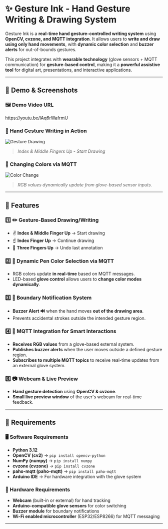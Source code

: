 # ✨ Gesture Ink - Hand Gesture Writing & Drawing System  

Gesture Ink is a **real-time hand gesture-controlled writing system** using **OpenCV, cvzone, and MQTT integration**. It allows users to **write and draw using only hand movements**, with **dynamic color selection** and **buzzer alerts** for out-of-bounds gestures.  

This project integrates with **wearable technology** (glove sensors + MQTT communication) for **gesture-based control**, making it a **powerful assistive tool** for digital art, presentations, and interactive applications.  

---

## 📸 Demo & Screenshots  

### 🖼️ Demo Video URL
https://youtu.be/lAq6rWafrmU

### 🎨 **Hand Gesture Writing in Action**  
![Gesture Drawing](images/drawing_mode.png)  
> *Index & Middle Fingers Up - Start Drawing*  

### 🎨 **Changing Colors via MQTT**  
![Color Change](images/color_change.png)  
> *RGB values dynamically update from glove-based sensor inputs.*  

---

## 🚀 Features  

### **1️⃣ ✏️ Gesture-Based Drawing/Writing**  
- ✌️ **Index & Middle Finger Up** → Start drawing  
- ☝️ **Index Finger Up** → Continue drawing  
- 🤟 **Three Fingers Up** → Undo last annotation  

### **2️⃣ 🌈 Dynamic Pen Color Selection via MQTT**  
- RGB colors update **in real-time** based on MQTT messages.  
- LED-based **glove control** allows users to **change color modes dynamically**.  

### **3️⃣ 🎯 Boundary Notification System**  
- **Buzzer Alert 🔊** when the hand moves **out of the drawing area**.  
- Prevents accidental strokes outside the intended gesture region.  

### **4️⃣ 📡 MQTT Integration for Smart Interactions**  
- **Receives RGB values** from a glove-based external system.  
- **Publishes buzzer alerts** when the user moves outside a defined gesture region.  
- **Subscribes to multiple MQTT topics** to receive real-time updates from an external glove system.  

### **5️⃣ 📷 Webcam & Live Preview**  
- **Hand gesture detection** using **OpenCV & cvzone**.  
- **Small live preview window** of the user's webcam for real-time feedback.  

---

## 📃 Requirements  

### **🖥️ Software Requirements**
- **Python 3.12**  
- **OpenCV (cv2)** → `pip install opencv-python`  
- **NumPy (numpy)** → `pip install numpy`  
- **cvzone (cvzone)** → `pip install cvzone`  
- **paho-mqtt (paho-mqtt)** → `pip install paho-mqtt`  
- **Arduino IDE** → For hardware integration with the glove system  

### **🔌 Hardware Requirements**
- **Webcam** (built-in or external) for hand tracking  
- **Arduino-compatible glove sensors** for color switching  
- **Buzzer module** for boundary notifications  
- **Wi-Fi enabled microcontroller** (ESP32/ESP8266) for MQTT messaging  

---


